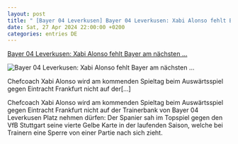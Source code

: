```yaml
---
layout: post
title: " [Bayer 04 Leverkusen] Bayer 04 Leverkusen: Xabi Alonso fehlt Bayer am nächsten ..."
date: Sat, 27 Apr 2024 22:00:00 +0200
categories: entries DE
---
```

[Bayer 04 Leverkusen: Xabi Alonso fehlt Bayer am nächsten ...](https://www.ligainsider.de/xabi-alonso_4658/bayer-04-leverkusen-xabi-alonso-fehlt-bayer-am-naechsten-wochenende-356768/)

![Bayer 04 Leverkusen: Xabi Alonso fehlt Bayer am nächsten ...](https://cdn.ligainsider.de/uploads/2022/12/xabi-alonso-bayer-04-leverkusen-2022-23.jpg)

Chefcoach Xabi Alonso wird am kommenden Spieltag beim Auswärtsspiel gegen Eintracht Frankfurt nicht auf der[…]

Chefcoach Xabi Alonso wird am kommenden Spieltag beim Auswärtsspiel gegen Eintracht Frankfurt nicht auf der Trainerbank von Bayer 04 Leverkusen Platz nehmen dürfen: Der Spanier sah im Topspiel gegen den VfB Stuttgart seine vierte Gelbe Karte in der laufenden Saison, welche bei Trainern eine Sperre von einer Partie nach sich zieht.

